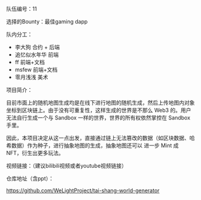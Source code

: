 队伍编号：11

选择的Bounty：最佳gaming dapp

队内分工：
- 李大狗 合约 + 后端
- 追忆似水年华 前端
- ff 前端+文档
- msfew 前端+文档
- 零月浅浅 美术

项目简介：

目前市面上的随机地图生成均是在线下进行地图的随机生成，然后上传地图内对象坐标到区块链上。由于没有可重复性，这样生成的世界是不那么 Web3 的。用户无法自行生成一个与 Sandbox 一样的世界，世界的所有权依然掌控在 Sandbox 手里。

因此，本项目决定从这一点出发，直接通过链上无法篡改的数据（如区块数据、哈希数据）作为种子，进行抽象地图的生成，抽象地图还可以 进一步 Mint 成 NFT，衍生出更多玩法。

视频链接：（建议bilibili视频或者youtube视频链接）



仓库地址（含ppt）：

https://github.com/WeLightProject/tai-shang-world-generator

